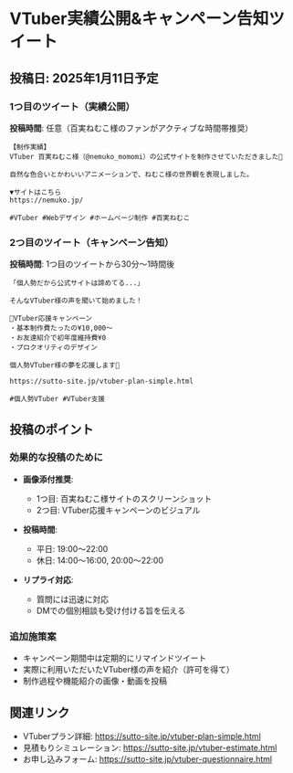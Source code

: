 # VTuber実績公開&キャンペーン告知ツイート

## 投稿日: 2025年1月11日予定

### 1つ目のツイート（実績公開）
**投稿時間**: 任意（百実ねむこ様のファンがアクティブな時間帯推奨）

```
【制作実績】
VTuber 百実ねむこ様（@nemuko_momomi）の公式サイトを制作させていただきました🌸

自然な色合いとかわいいアニメーションで、ねむこ様の世界観を表現しました。

▼サイトはこちら
https://nemuko.jp/

#VTuber #Webデザイン #ホームページ制作 #百実ねむこ
```

### 2つ目のツイート（キャンペーン告知）
**投稿時間**: 1つ目のツイートから30分〜1時間後

```
「個人勢だから公式サイトは諦めてる...」

そんなVTuber様の声を聞いて始めました！

💎VTuber応援キャンペーン
・基本制作費たったの¥10,000〜
・お友達紹介で初年度維持費¥0
・プロクオリティのデザイン

個人勢VTuber様の夢を応援します🌟

https://sutto-site.jp/vtuber-plan-simple.html

#個人勢VTuber #VTuber支援
```

## 投稿のポイント

### 効果的な投稿のために
- **画像添付推奨**: 
  - 1つ目: 百実ねむこ様サイトのスクリーンショット
  - 2つ目: VTuber応援キャンペーンのビジュアル
  
- **投稿時間**: 
  - 平日: 19:00〜22:00
  - 休日: 14:00〜16:00, 20:00〜22:00
  
- **リプライ対応**: 
  - 質問には迅速に対応
  - DMでの個別相談も受け付ける旨を伝える

### 追加施策案
- キャンペーン期間中は定期的にリマインドツイート
- 実際に利用いただいたVTuber様の声を紹介（許可を得て）
- 制作過程や機能紹介の画像・動画を投稿

## 関連リンク
- VTuberプラン詳細: https://sutto-site.jp/vtuber-plan-simple.html
- 見積もりシミュレーション: https://sutto-site.jp/vtuber-estimate.html
- お申し込みフォーム: https://sutto-site.jp/vtuber-questionnaire.html